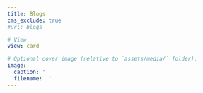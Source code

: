 ```yaml
---
title: Blogs
cms_exclude: true
#url: blogs

# View
view: card

# Optional cover image (relative to `assets/media/` folder).
image:
  caption: ''
  filename: ''
---
```

